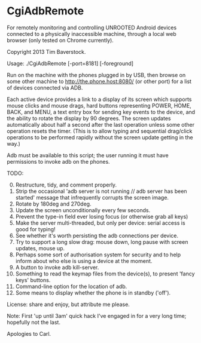 CgiAdbRemote
============

For remotely monitoring and controlling UNROOTED Android devices connected to a
physically inaccessible machine, through a local web browser (only tested on
Chrome currently).

Copyright 2013 Tim Baverstock.

Usage: ./CgiAdbRemote [-port=8181] [-foreground]

Run on the machine with the phones plugged in by USB, then browse on some other
machine to http://the.phone.host:8080/ (or other port) for a list of devices
connected via ADB.

Each active device provides a link to a display of its screen which supports
mouse clicks and mouse drags, hard buttons representing POWER, HOME, BACK, and
MENU, a text entry box for sending key events to the device, and the ability to
rotate the display by 90 degrees. The screen updates automatically about half a
second after the last operation unless some other operation resets the timer.
(This is to allow typing and sequential drag/click operations to be performed
rapidly without the screen update getting in the way.)

Adb must be available to this script; the user running it must have permissions
to invoke adb on the phones.

TODO:

0. Restructure, tidy, and comment properly.
0. Strip the occasional 'adb server is not running // adb server has been started' message that infrequently corrupts the screen image.
0. Rotate by 180deg and 270deg.
0. Update the screen unconditionally every few seconds.
0. Prevent the type-in field ever losing focus (or otherwise grab all keys)
0. Make the server multi-threaded, but only per device: serial access is good for typing!
0. See whether it's worth persisting the adb connections per device.
0. Try to support a long slow drag: mouse down, long pause with screen updates, mouse up.
0. Perhaps some sort of authorisation system for security and to help inform about who else is using a device at the moment.
0. A button to invoke adb kill-server.
0. Something to read the keymap files from the device(s), to present 'fancy keys' buttons.
0. Command-line option for the location of adb.
0. Some means to display whether the phone is in standby ('off').


License: share and enjoy, but attribute me please.

Note: First 'up until 3am' quick hack I've engaged in for a very long time;
hopefully not the last.

Apologies to Carl.


